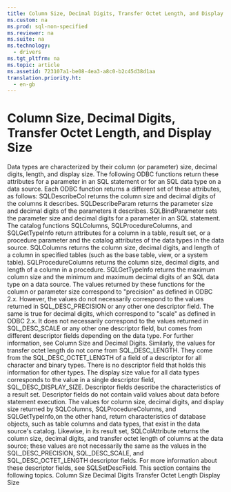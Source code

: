 ```yaml
---
title: Column Size, Decimal Digits, Transfer Octet Length, and Display Size
ms.custom: na
ms.prod: sql-non-specified
ms.reviewer: na
ms.suite: na
ms.technology: 
  - drivers
ms.tgt_pltfrm: na
ms.topic: article
ms.assetid: 723107a1-be08-4ea3-a8c0-b2c45d38d1aa
translation.priority.ht: 
  - en-gb
---
```

# Column Size, Decimal Digits, Transfer Octet Length, and Display Size
<?xml version="1.0" encoding="utf-8"?>
<developerReferenceWithoutSyntaxDocument xmlns="http://ddue.schemas.microsoft.com/authoring/2003/5" xmlns:xlink="http://www.w3.org/1999/xlink" xmlns:xsi="http://www.w3.org/2001/XMLSchema-instance" xsi:schemaLocation="http://ddue.schemas.microsoft.com/authoring/2003/5 http://dduestorage.blob.core.windows.net/ddueschema/developer.xsd">
  <introduction>
    <para>Data types are characterized by their column (or parameter) size, decimal digits, length, and display size. The following ODBC functions return these attributes for a parameter in an SQL statement or for an SQL data type on a data source. Each ODBC function returns a different set of these attributes, as follows:  </para>
    <list class="bullet">
      <listItem>
        <para>             <legacyBold>SQLDescribeCol</legacyBold> returns the column size and decimal digits of the columns it describes.</para>
      </listItem>
      <listItem>
        <para>             <legacyBold>SQLDescribeParam</legacyBold> returns the parameter size and decimal digits of the parameters it describes. <legacyBold>SQLBindParameter</legacyBold> sets the parameter size and decimal digits for a parameter in an SQL statement.</para>
      </listItem>
      <listItem>
        <para>The catalog functions <legacyBold>SQLColumns</legacyBold>, <legacyBold>SQLProcedureColumns</legacyBold>, and <legacyBold>SQLGetTypeInfo</legacyBold> return attributes for a column in a table, result set, or a procedure parameter and the catalog attributes of the data types in the data source. <legacyBold>SQLColumns</legacyBold> returns the column size, decimal digits, and length of a column in specified tables (such as the base table, view, or a system table). <legacyBold>SQLProcedureColumns</legacyBold> returns the column size, decimal digits, and length of a column in a procedure. <legacyBold>SQLGetTypeInfo</legacyBold> returns the maximum column size and the minimum and maximum decimal digits of an SQL data type on a data source.</para>
      </listItem>
    </list>
    <para>The values returned by these functions for the column or parameter size correspond to "precision" as defined in ODBC 2.<legacyItalic>x</legacyItalic>. However, the values do not necessarily correspond to the values returned in SQL_DESC_PRECISION or any other one descriptor field. The same is true for decimal digits, which correspond to "scale" as defined in ODBC 2.<legacyItalic>x</legacyItalic>. It does not necessarily correspond to the values returned in SQL_DESC_SCALE or any other one descriptor field, but comes from different descriptor fields depending on the data type. For further information, see <legacyLink xlink:href="541b83ab-b16d-4714-bcb2-3c3daa9a963b">Column Size</legacyLink> and <legacyLink xlink:href="07f3d1fc-b4ee-4693-b342-330b2231b6d0">Decimal Digits</legacyLink>.</para>
    <para>Similarly, the values for transfer octet length do not come from SQL_DESC_LENGTH. They come from the SQL_DESC_OCTET_LENGTH of a field of a descriptor for all character and binary types. There is no descriptor field that holds this information for other types.</para>
    <para>The display size value for all data types corresponds to the value in a single descriptor field, SQL_DESC_DISPLAY_SIZE.</para>
    <para>Descriptor fields describe the characteristics of a result set. Descriptor fields do not contain valid values about data before statement execution. The values for column size, decimal digits, and display size returned by <legacyBold>SQLColumns</legacyBold>, <legacyBold>SQLProcedureColumns</legacyBold>, and <legacyBold>SQLGetTypeInfo</legacyBold>,on the other hand, return characteristics of database objects, such as table columns and data types, that exist in the data source's catalog. Likewise, in its result set, <legacyBold>SQLColAttribute</legacyBold> returns the column size, decimal digits, and transfer octet length of columns at the data source; these values are not necessarily the same as the values in the SQL_DESC_PRECISION, SQL_DESC_SCALE, and SQL_DESC_OCTET_LENGTH descriptor fields.</para>
    <para>For more information about these descriptor fields, see <legacyLink xlink:href="8c544388-fe9d-4f94-a0ac-fa0b9c9c88a5">SQLSetDescField</legacyLink>.</para>
    <para>This section contains the following topics.  </para>
    <list class="bullet">
      <listItem>
        <para>             <legacyLink xlink:href="541b83ab-b16d-4714-bcb2-3c3daa9a963b">Column Size</legacyLink>           </para>
      </listItem>
      <listItem>
        <para>             <legacyLink xlink:href="07f3d1fc-b4ee-4693-b342-330b2231b6d0">Decimal Digits</legacyLink>           </para>
      </listItem>
      <listItem>
        <para>             <legacyLink xlink:href="9fdc9762-e203-4cff-9212-54f450bf18d9">Transfer Octet Length</legacyLink>           </para>
      </listItem>
      <listItem>
        <para>             <legacyLink xlink:href="9f7f766f-2492-463c-aab7-f2476e222042">Display Size</legacyLink>           </para>
      </listItem>
    </list>
  </introduction>
  <relatedTopics />
</developerReferenceWithoutSyntaxDocument>